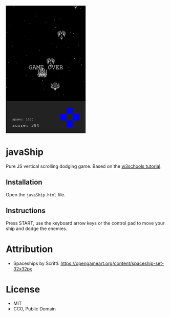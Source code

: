 ![](javaship.png)

# javaShip

Pure JS vertical scrolling dodging game. Based on the
[w3schools tutorial](https://www.w3schools.com/graphics/game_intro.asp).

## Installation

Open the `javaShip.html` file.

## Instructions

Press START, use the keyboard arrow keys or the control pad to move
your ship and dodge the enemies.

# Attribution

- Spaceships by Scrittl: https://opengameart.org/content/spaceship-set-32x32px

# License

- MIT
- CC0, Public Domain

